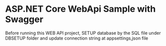# ASP.NET Core WebApi Sample with  Swagger


Before running this WEB API project, SETUP database by the SQL file under DBSETUP folder and update connection string at appsettings,json file
